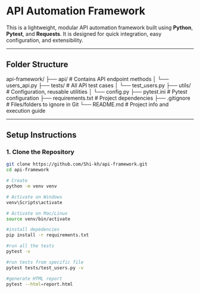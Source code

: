 # API Automation Framework

This is a lightweight, modular API automation framework built using **Python**, **Pytest**, and **Requests**. It is designed for quick integration, easy configuration, and extensibility.

---

## Folder Structure

api-framework/
├── api/ # Contains API endpoint methods
│ └── users_api.py
├── tests/ # All API test cases
│ └── test_users.py
├── utils/ # Configuration, reusable utilities
│ └── config.py
├── pytest.ini # Pytest configuration
├── requirements.txt # Project dependencies
├── .gitignore # Files/folders to ignore in Git
└── README.md # Project info and execution guide

---

## Setup Instructions

### 1. Clone the Repository
```bash
git clone https://github.com/Shi-kh/api-framework.git
cd api-framework

# Create
python -m venv venv

# Activate on Windows
venv\Scripts\activate

# Activate on Mac/Linux
source venv/bin/activate

#install depedencies
pip install -r requirements.txt

#run all the tests
pytest -v

#run tests from specific file
pytest tests/test_users.py -v

#generate HTML report
pytest --html=report.html
